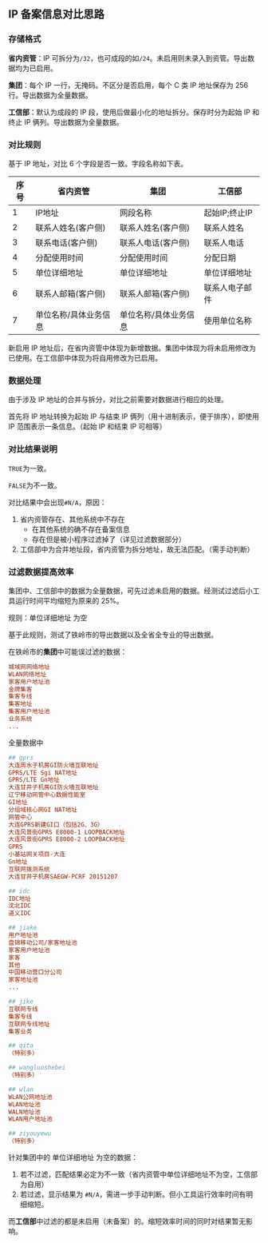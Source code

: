 ## IP 备案信息对比思路

### 存储格式

**省内资管**：IP 可拆分为`/32`，也可成段的如`/24`。未启用则未录入到资管。导出数据均为已启用。

**集团**：每个 IP 一行，无掩码。不区分是否启用，每个 C 类 IP 地址保存为 256 行。导出数据为全量数据。

**工信部**：默认为成段的 IP 段，使用后做最小化的地址拆分。保存时分为起始 IP 和终止 IP 俩列。导出数据为全量数据。

### 对比规则

基于 IP 地址，对比 6 个字段是否一致。字段名称如下表。

| 序号 | 省内资管              | 集团                  | 工信部         |
| ---- | --------------------- | --------------------- | -------------- |
| 1    | IP地址                | 网段名称              | 起始IP;终止IP  |
| 2    | 联系人姓名(客户侧)    | 联系人姓名(客户侧)    | 联系人姓名     |
| 3    | 联系电话(客户侧)      | 联系人电话(客户侧)    | 联系人电话     |
| 4    | 分配使用时间          | 分配使用时间          | 分配日期       |
| 5    | 单位详细地址          | 单位详细地址          | 单位详细地址   |
| 6    | 联系人邮箱(客户侧)    | 联系人邮箱(客户侧)    | 联系人电子邮件 |
| 7    | 单位名称/具体业务信息 | 单位名称/具体业务信息 | 使用单位名称   |

新启用 IP 地址后，在省内资管中体现为新增数据。集团中体现为将未启用修改为已使用。在工信部中体现为将自用修改为已启用。

### 数据处理

由于涉及 IP 地址的合并与拆分，对比之前需要对数据进行相应的处理。

首先将 IP 地址转换为起始 IP 与结束 IP 俩列（用十进制表示，便于排序），即使用 IP 范围表示一条信息。（起始 IP 和结束 IP 可相等）

### 对比结果说明

`TRUE`为一致。

`FALSE`为不一致。

对比结果中会出现`#N/A`，原因：

1. 省内资管存在、其他系统中不存在
   - 在其他系统的确不存在备案信息
   - 存在但是被小程序过滤掉了（详见过滤数据部分）
2. 工信部中为合并地址段，省内资管为拆分地址，故无法匹配。（需手动判断）

### 过滤数据提高效率

集团中、工信部中的数据为全量数据，可先过滤未启用的数据。经测试过滤后小工具运行时间平均缩短为原来的 25%。

规则：单位详细地址 为空

基于此规则，测试了铁岭市的导出数据以及全省全专业的导出数据。

在铁岭市的**集团**中可能误过滤的数据：

```ini
城域网网络地址
WLAN网络地址
家客用户地址池
金牌集客
集客专线
集客地址
集客用户地址池
业务系统
...
```

全量数据中

```ini
## gprs
大连周水子机房GI防火墙互联地址
GPRS/LTE Sgi NAT地址
GPRS/LTE Gn地址
大连甘井子机房GI防火墙互联地址
辽宁移动网管中心数据性能室
GI地址
分组域核心网GI NAT地址
网管中心
大连GPRS新建GI口（包括2G、3G）
大连风景街GPRS E8000-1 LOOPBACK地址
大连风景街GPRS E8000-2 LOOPBACK地址
GPRS
小基站网关项目-大连
Gn地址
互联网拨测系统
大连甘井子机房SAEGW-PCRF 20151207

## idc
IDC地址
沈北IDC
道义IDC

## jiake
用户地址池
盘锦移动公司/家客地址池
家客用户地址池
家客
其他
中国移动营口分公司
家客地址池
...

## jike
互联网专线
集客专线
互联网专线地址
集客业务

## qita
（特别多）

## wangluoshebei
（特别多）

## wlan
WLAN公网地址池
WLAN地址池
WALN地址池
WLAN用户地址池

## ziyouyewu
（特别多）
```

针对集团中的 单位详细地址 为空的数据：

1. 若不过滤，匹配结果必定为不一致（省内资管中单位详细地址不为空，工信部为自用）
2. 若过滤，显示结果为 `#N/A`，需进一步手动判断。但小工具运行效率时间有明细缩短。

而**工信部**中过滤的都是未启用（未备案）的。缩短效率时间的同时对结果暂无影响。

